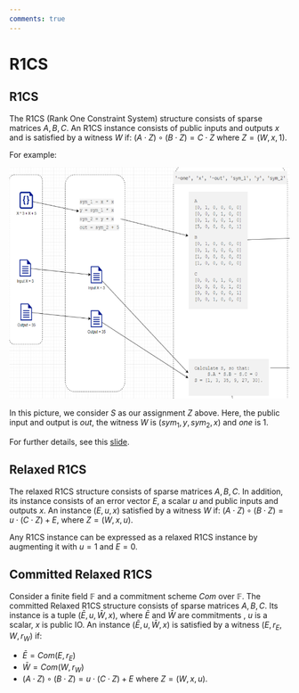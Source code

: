 ```yaml
---
comments: true
---
```


# R1CS

## R1CS

The R1CS (Rank One Constraint System) structure consists of sparse matrices
$A, B, C$. An R1CS instance
consists of public inputs and outputs $x$ and is satisfied by a witness $W$ if:
$(A \cdot Z) \circ (B \cdot Z) = C \cdot Z$ where $Z = (W, x, 1)$.

For example:

![r1cs](attachments/r1cs_example.png)

In this picture, we consider $S$ as our assignment $Z$ above. Here, the public
input and output is $out$, the witness $W$ is $(sym_1, y, sym_2, x)$ and $one$
is $1$.

For further details, see this [slide](../presentations/zk_overall.pptx).

## Relaxed R1CS

The relaxed R1CS structure consists of sparse matrices $A, B, C$. In addition,
its instance consists of an error vector $E$, a scalar $u$ and public inputs
and outputs $x$. An instance $(E, u, x)$ satisfied by a witness $W$ if:
$(A \cdot Z) \circ (B \cdot Z) = u \cdot (C \cdot Z) + E$, where $Z = (W, x, u)$.

Any R1CS instance can be expressed as a relaxed R1CS instance by
augmenting it with $u=1$ and $E = 0$.

## Committed Relaxed R1CS

Consider a finite field $\mathbb{F}$ and a commitment scheme $Com$ over $\mathbb{F}$.
The committed Relaxed R1CS structure consists of sparse matrices
$A, B, C$. Its instance is a tuple
$(\bar E, u, \bar W, x)$, where $\bar E$ and $\bar W$ are commitments
, $u$ is a scalar, $x$ is public IO. An instance $(\bar E, u, \bar W, x)$ is
satisfied by a witness $(E, r_E, W, r_W)$ if:

- $\bar E = Com(E, r_E)$
- $\bar W = Com(W, r_W)$
- $(A \cdot Z) \circ (B \cdot Z) = u \cdot (C \cdot Z) + E$ where $Z = (W, x, u)$.
